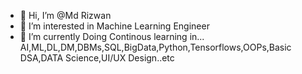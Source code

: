 - 👋 Hi, I’m @Md Rizwan
- 👀 I’m interested in Machine Learning Engineer
- 🌱 I’m currently Doing Continous learning in... AI,ML,DL,DM,DBMs,SQL,BigData,Python,Tensorflows,OOPs,Basic DSA,DATA Science,UI/UX Design..etc


<!---
Md786Rizwan/Md786Rizwan is a ✨ special ✨ repository because its `README.md` (this file) appears on your GitHub profile.
You can click the Preview link to take a look at your changes.
--->
